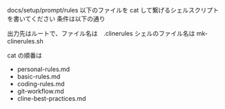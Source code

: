 docs/setup/prompt/rules 以下のファイルを cat して繋げるシェルスクリプトを書いてください
条件は以下の通り

出力先はルートで、ファイル名は　.clinerules
シェルのファイル名は mk-clinerules.sh

cat の順番は

- personal-rules.md
- basic-rules.md
- coding-rules.md
- git-workflow.md
- cline-best-practices.md
